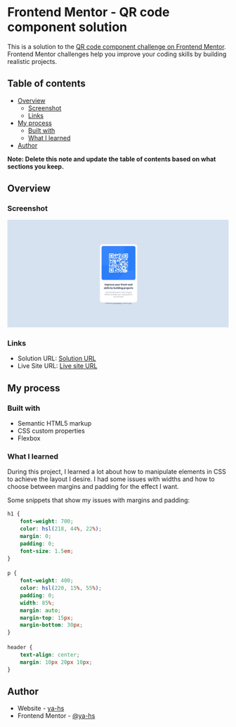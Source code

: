 # Frontend Mentor - QR code component solution

This is a solution to the [QR code component challenge on Frontend Mentor](https://www.frontendmentor.io/challenges/qr-code-component-iux_sIO_H). Frontend Mentor challenges help you improve your coding skills by building realistic projects. 

## Table of contents

- [Overview](#overview)
  - [Screenshot](#screenshot)
  - [Links](#links)
- [My process](#my-process)
  - [Built with](#built-with)
  - [What I learned](#what-i-learned)
- [Author](#author)

**Note: Delete this note and update the table of contents based on what sections you keep.**

## Overview

### Screenshot

![](/images/screenshot.jpeg)

### Links

- Solution URL: [Solution URL](https://www.frontendmentor.io/solutions/qr-code-component-bd8LFjkePg)
- Live Site URL: [Live site URL](https://ya-hs.github.io/qr-code-component/)

## My process

### Built with

- Semantic HTML5 markup
- CSS custom properties
- Flexbox


### What I learned

During this project, I learned a lot about how to manipulate elements in CSS to achieve the layout I desire. I had some issues with widths and how to choose between margins and padding for the effect I want.

Some snippets that show my issues with margins and padding:


```css
h1 {
    font-weight: 700;
    color: hsl(218, 44%, 22%);
    margin: 0;
    padding: 0;
    font-size: 1.5em;
}

p {
    font-weight: 400;
    color: hsl(220, 15%, 55%);
    padding: 0;
    width: 85%;
    margin: auto;
    margin-top: 15px;
    margin-bottom: 30px;
}

header {
    text-align: center;
    margin: 10px 20px 10px;
}
```

## Author

- Website - [ya-hs](https://github.com/ya-hs)
- Frontend Mentor - [@ya-hs](https://www.frontendmentor.io/profile/ya-hs)
